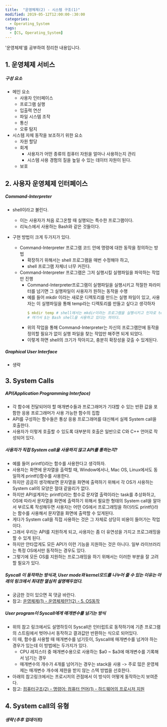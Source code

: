 ```yaml
---
title:  "운영체제(2) - 시스템 구조(1)"
modified: 2019-05-12T12:00:00-:30:00
categories:
  - Operating_System
tags:
  - [CS, Operating_System]
---
```


'운영체제'를 공부하여 정리한 내용입니다.

## 1. 운영체제 서비스

##### 구성 요소

-   메인 요소
    -   사용자 인터페이스
    -   프로그램 실행
    -   입출력 연산
    -   파일 시스템 조작
    -   통신
    -   오류 탐지
-   시스템 자체 동작을 보조하기 위한 요소
    -   자원 할당
    -   회계
        -   사용자가 어떤 종류의 컴퓨터 자원을 얼마나 사용하는지 관리
        -   시스템 사용 경험의 질을 높일 수 있는 데이터 자원이 된다.
    -   보호

## 2. 사용자 운영체제 인터페이스

##### Command-Interpreter

-   shell이라고 불린다.

    -   이는 사용자가 처음 로그온할 때 실행되는 특수한 프로그램이다.
    -   리눅스에서 사용하는 Bash와 같은 것들이다.

-   구현 방법이 크게 두가지가 있다.
    -   Command-Interpreter 프로그램 코드 안에 명령에 대한 동작을 정의하는 방법
        -   확장하기 위해서는 shell 프로그램을 매번 수정해야 하고,
        -   shell 프로그램 자체너 너무 커진다.
    -   Command-Interpreter 프로그램은 그저 실행시킬 실행파일을 파악하는 작업만 진행
        -   Command-Interpreter프로그램이 실행파일을 실행시키고 적절한 파라미터를 넘기면 그 실행파일이 사용자가 원하는 동작을 수행
        -   예를 들어 mkdir 이라는 새로운 디렉토리를 만드는 실행 파일이 있고, 사용자는 이 실행파일을 통해 temp라는 디렉토리를 만들고 싶다고 생각하자
            ```yml
            $ mkdir temp # shell에서는 mkdir이라는 프로그램을 실행시키고 인자로 temp라고 하는 문자열을 넘긴다.
            # 여기서 $는 Bash shell을 사용하고 있다는 의미다.
            ```
        -   위의 작업을 통해 Command-Interpreter는 자신의 프로그램안에 동작을 정의할 필요가 없이 실행 파일을 찾는 작업만 해주면 되게 되었다.
        -   이렇게 하면 shell의 크기가 작아지고, 충분히 확장성을 갖출 수 있게된다.

##### Graphical User Interface

-   생략

## 3. System Calls

##### API(Application Programming Interface)

-   각 함수에 전달되어야 할 매개변수들과 프로그래머가 기대할 수 있는 반환 값을 포함한 응용 프로그래머가 사용 가능한 함수의 집합
-   API를 구성하는 함수들은 통상 응용 프로그래머를 대신해서 실제 System call을 호출한다.
-   사용자가 이렇게 호출할 수 있도록 대부분의 호출은 일반으로 C와 C++ 언어로 작성되어 있다.

##### 사용자가 직접 System call을 사용하지 않고 API를 통하는지?

-   예를 들어 printf()라는 함수를 사용한다고 생각하자.
-   사용자는 화면에 문자열을 출력할 때, Window에서나, Mac OS, Linux에서도 동일하게 printf()함수를 사용한다.
-   하지만 곰곰히 생각해보면 문자열을 화면에 출력하기 위해서 각 OS가 사용하는 System call의 모양은 절대 같을리가 없다.
-   하지만 API설계자는 printf()라는 함수로 문자열 출력이라는 task를 추상화하고, OS에 따라서 문자열을 화면에 출력하기 위해서 필요한 형태의 System call을 알아서 부르도록 작성해두면 사용자는 어떤 OS에서 프로그래밍을 하더라도 printf()라는 함수를 사용해서 문자열을 화면에 출력할 수 있게된다.
-   게다가 System call을 직접 사용하는 것은 그 자체로 상당히 비용이 들어가는 작업이다.
-   그래서 우리는 API를 지원하게 되고, 사용자는 좀 더 유연성을 가지고 프로그래밍을 할 수 있게 된다.
-   하지만 안타깝게도 모든 API가 이런 기능을 지원하는 것은 아니다. 일부 라이브러리는 특정 OS에서만 동작하는 경우도 있다.
-   그렇기에 모든 OS를 지원하는 프로그래밍을 하기 위해서는 이러한 부분을 잘 고려할 필요가 있다.

##### Syscall 이 동작하는 방식과, User mode와 kernel모드를 나누어 줄 수 있는 이유는 아래의 링크에서 최대한 열심히 설명해두었다.

-   궁금한 것이 있으면 꼭 댓글 바란다.
-   참고: [운영체제(1) - 운영체제란?(2) - 5. OS동작](https://cmpark0126.github.io/operating_system/OS_1-2/#5-os-%EB%8F%99%EC%9E%91)

##### User program이 Syscall에게 매개변수를 넘기는 방식

-   위의 참고 링크에서도 설명하듯이 Syscall은 인터럽트로 동작하기에 기존 프로그램의 스트림에서 벗어나서 동작하고 결과값만 반환하는 식으로 되어있다.
-   이 때, 함수를 사용할 때 매개변수를 넘기듯이, Syscall에 매개변수를 넘겨야 하는 경우가 있는데 이 방법에는 두가지가 있다.
    -   CPU 레지스터 중 매개변수용으로 사용하는 $a0 ~ $a3에 매개변수를 기록해서 넘기는 경우
    -   매개변수의 개수가 4개를 넘어가는 경우는 stack을 사용 -> 주로 많은 운영체제는 매개변수 개수에 제한을 받지 않는 스텍 방법을 선호한다.
-   아래의 참고링크에서는 프로시저의 관점에서 이 방식이 어떻게 동작하는지 보여준다.
-   참고: [컴퓨터구조(2) - 명령어: 컴퓨터 언어(1) - 하드웨어의 프로시저 지원](https://cmpark0126.github.io/computer_architecture/CA_2-1/#%ED%95%98%EB%93%9C%EC%9B%A8%EC%96%B4%EC%9D%98-%ED%94%84%EB%A1%9C%EC%8B%9C%EC%A0%80-%EC%A7%80%EC%9B%90)

## 4. System call의 유형

##### 생략 (추후 업데이트)

